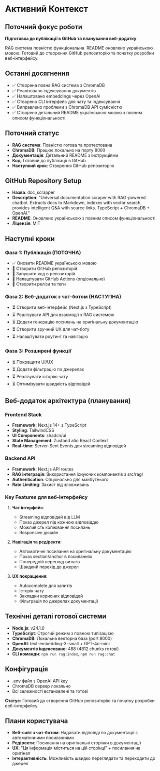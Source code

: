 # Активний Контекст

## Поточний фокус роботи
**Підготовка до публікації в GitHub та планування веб-додатку**

RAG система повністю функціональна. README оновлено українською мовою. Готовий до створення GitHub репозиторію та початку розробки веб-інтерфейсу.

## Останні досягнення
- ✅ Створена повна RAG система з ChromaDB
- ✅ Реалізовано індексування документів
- ✅ Налаштовано embeddings через OpenAI
- ✅ Створено CLI інтерфейс для чату та індексування
- ✅ Виправлено проблеми з ChromaDB API сумісністю
- ✅ Створено детальний README українською мовою з повним описом функціональності

## Поточний статус
- **RAG система**: Повністю готова та протестована
- **ChromaDB**: Працює локально на порту 8000
- **Документація**: Детальний README з інструкціями
- **Код**: Готовий до публікації в GitHub
- **Наступний крок**: Створення GitHub репозиторію

## GitHub Repository Setup
- **Назва**: doc_scrapper
- **Description**: "Universal documentation scraper with RAG-powered chatbot. Extracts docs to Markdown, indexes with vector search, provides intelligent Q&A with source links. TypeScript + ChromaDB + OpenAI."
- **README**: Оновлено українською з повним описом функціональності
- **Ліцензія**: MIT

## Наступні кроки

### Фаза 1: Публікація (ПОТОЧНА)
- ✅ Оновити README українською мовою
- 🔄 Створити GitHub репозиторій
- 🔄 Запушити код в репозиторій
- 🔄 Налаштувати GitHub Actions (опціонально)
- 🔄 Створити релізи та теги

### Фаза 2: Веб-додаток з чат-ботом (НАСТУПНА)
- ⏳ Створити веб-інтерфейс (Next.js з TypeScript)
- ⏳ Реалізувати API для взаємодії з RAG системою
- ⏳ Додати генерацію посилань на оригінальну документацію
- ⏳ Створити зручний UX для чат-боту
- ⏳ Налаштувати роутинг та навігацію

### Фаза 3: Розширені функції
- ⏳ Покращити UI/UX
- ⏳ Додати фільтрацію по джерелах
- ⏳ Реалізувати історію чату
- ⏳ Оптимізувати швидкість відповідей

## Веб-додаток архітектура (планування)

### Frontend Stack
- **Framework**: Next.js 14+ з TypeScript
- **Styling**: TailwindCSS
- **UI Components**: shadcn/ui
- **State Management**: Zustand або React Context
- **Real-time**: Server-Sent Events для streaming відповідей

### Backend API
- **Framework**: Next.js API routes
- **RAG інтеграція**: Використання існуючих компонентів з src/rag/
- **Authentication**: Опціонально для майбутнього
- **Rate Limiting**: Захист від зловживань

### Key Features для веб-інтерфейсу
1. **Чат інтерфейс**:
   - Streaming відповідей від LLM
   - Показ джерел під кожною відповіддю
   - Можливість копіювання посилань
   - Responsive дизайн

2. **Навігація та редіректи**:
   - Автоматичні посилання на оригінальну документацію
   - Показ section/anchor в посиланнях
   - Попередній перегляд витягів
   - Швидкий перехід до джерел

3. **UX покращення**:
   - Autocomplete для запитів
   - Історія чату
   - Закладки корисних відповідей
   - Фільтрація по джерелах документації

## Технічні деталі готової системи
- **Node.js**: v24.1.0
- **TypeScript**: Строгий режим з повною типізацією
- **ChromaDB**: Локальна векторна база (port 8000)
- **OpenAI**: text-embedding-3-small + GPT-4o-mini
- **Документів індексовано**: 488 (4812 chunks готові)
- **CLI команди**: `npm run rag:index`, `npm run rag:chat`

## Конфігурація
- .env файл з OpenAI API key
- ChromaDB сервер локально
- Всі залежності встановлені та готові

**Статус**: Готовий до створення GitHub репозиторію та початку розробки веб-інтерфейсу. 

## Плани користувача
- **Веб-сайт з чат-ботом**: Надавати відповіді по документації з автоматичними посиланнями
- **Редіректи**: Посилання на оригінальні сторінки в документації  
- **UX**: "Ця інформація міститься на цій сторінці" + посилання на оригінал
- **Інтерактивність**: Можливість швидко переглядати та переходити до джерел 